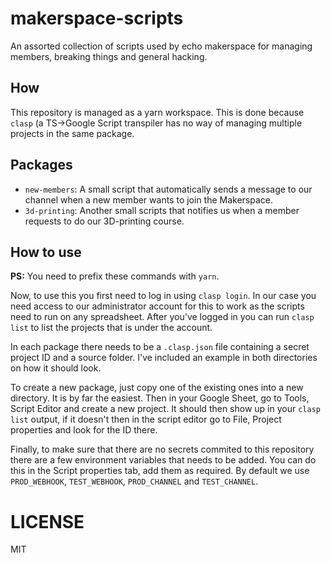 # makerspace-scripts

An assorted collection of scripts used by echo makerspace for managing members,
breaking things and general hacking.

## How

This repository is managed as a yarn workspace. This is done because `clasp` (a
TS->Google Script transpiler has no way of managing multiple projects in the
same package.

## Packages

- `new-members`: A small script that automatically sends a message to our
  channel when a new member wants to join the Makerspace.
- `3d-printing`: Another small scripts that notifies us when a member requests
  to do our 3D-printing course.

## How to use

**PS:** You need to prefix these commands with `yarn`.

Now, to use this you first need to log in using `clasp login`. In our case you
need access to our administrator account for this to work as the scripts need to
run on any spreadsheet. After you've logged in you can run `clasp list` to list
the projects that is under the account.

In each package there needs to be a `.clasp.json` file containing a secret
project ID and a source folder. I've included an example in both directories on
how it should look.

To create a new package, just copy one of the existing ones into a new
directory. It is by far the easiest. Then in your Google Sheet, go to Tools,
Script Editor and create a new project. It should then show up in your `clasp
list` output, if it doesn't then in the script editor go to File, Project
properties and look for the ID there.

Finally, to make sure that there are no secrets commited to this repository
there are a few environment variables that needs to be added. You can do this in
the Script properties tab, add them as required. By default we use
`PROD_WEBHOOK`, `TEST_WEBHOOK`, `PROD_CHANNEL` and `TEST_CHANNEL`.

# LICENSE

MIT
